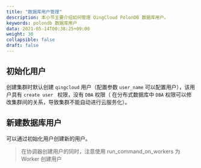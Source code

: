 ```yaml
---
title: "数据库用户管理"
description: 本小节主要介绍如何管理 QingCloud PolonDB 数据库用户。 
keywords: polondb 数据库用户
data: 2021-05-14T00:38:25+09:00
weight: 30
collapsible: false
draft: false
---
```




## 初始化用户

  创建集群时默认创建 `qingcloud` 用户（配置参数 `user_name` 可以配置用户），该用户具有 `create user ` 权限，没有 `DBA` 权限（ 在分布式数据库中 `DBA` 权限可以修改集群间的关系，导致集群不能自动进行云服务化）。

## 新建数据库用户

  可以通过初始化用户创建新的用户。

  > 在协调器创建用户的同时，注意使用 run_command_on_workers 为 Worker 创建用户
